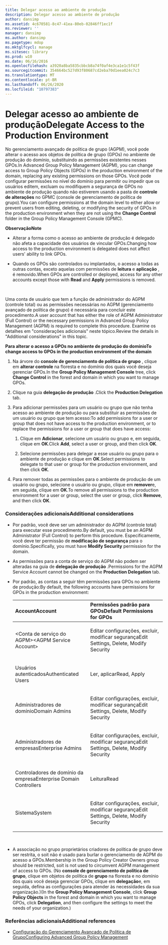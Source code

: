 ```yaml
---
title: Delegar acesso ao ambiente de produção
description: Delegar acesso ao ambiente de produção
author: dansimp
ms.assetid: 4c670581-8c47-41ea-80eb-02846ff1ec1f
ms.reviewer: ''
manager: dansimp
ms.author: dansimp
ms.pagetype: mdop
ms.mktglfcycl: manage
ms.sitesec: library
ms.prod: w10
ms.date: 06/16/2016
ms.openlocfilehash: a3920a8ba5835cbbcb8a74f0af4e3ca1e1c5f43f
ms.sourcegitcommit: 354664bc527d93f80687cd2eba70d1eea024c7c3
ms.translationtype: MT
ms.contentlocale: pt-BR
ms.lasthandoff: 06/26/2020
ms.locfileid: "10797383"
---
```

# <span data-ttu-id="fe686-103">Delegar acesso ao ambiente de produção</span><span class="sxs-lookup"><span data-stu-id="fe686-103">Delegate Access to the Production Environment</span></span>


<span data-ttu-id="fe686-104">No gerenciamento avançado de política de grupo (AGPM), você pode alterar o acesso aos objetos de política de grupo (GPOs) no ambiente de produção do domínio, substituindo as permissões existentes nesses GPOs.</span><span class="sxs-lookup"><span data-stu-id="fe686-104">In Advanced Group Policy Management (AGPM), you can change access to Group Policy Objects (GPOs) in the production environment of the domain, replacing any existing permissions on those GPOs.</span></span> <span data-ttu-id="fe686-105">Você pode configurar permissões no nível do domínio para permitir ou impedir que os usuários editem, excluam ou modifiquem a segurança de GPOs no ambiente de produção quando não estiverem usando a pasta de **controle de alterações** no GPMC (console de gerenciamento de política de grupo).</span><span class="sxs-lookup"><span data-stu-id="fe686-105">You can configure permissions at the domain level to either allow or prevent users from editing, deleting, or modifying the security of GPOs in the production environment when they are not using the **Change Control** folder in the Group Policy Management Console (GPMC).</span></span>

**<span data-ttu-id="fe686-106">Observação</span><span class="sxs-lookup"><span data-stu-id="fe686-106">Note</span></span>**  
-   <span data-ttu-id="fe686-107">Alterar a forma como o acesso ao ambiente de produção é delegado não afeta a capacidade dos usuários de vincular GPOs.</span><span class="sxs-lookup"><span data-stu-id="fe686-107">Changing how access to the production environment is delegated does not affect users' ability to link GPOs.</span></span>

-   <span data-ttu-id="fe686-108">Quando os GPOs são controlados ou implantados, o acesso a todas as outras contas, exceto aquelas com permissões de **leitura** e **aplicação** , é removido.</span><span class="sxs-lookup"><span data-stu-id="fe686-108">When GPOs are controlled or deployed, access for any other accounts except those with **Read** and **Apply** permissions is removed.</span></span>

 

<span data-ttu-id="fe686-109">Uma conta de usuário que tem a função de administrador do AGPM (controle total) ou as permissões necessárias no AGPM (gerenciamento avançado de política de grupo) é necessária para concluir este procedimento.</span><span class="sxs-lookup"><span data-stu-id="fe686-109">A user account that has either the role of AGPM Administrator (Full Control) or the necessary permissions in Advanced Group Policy Management (AGPM) is required to complete this procedure.</span></span> <span data-ttu-id="fe686-110">Examine os detalhes em "considerações adicionais" neste tópico.</span><span class="sxs-lookup"><span data-stu-id="fe686-110">Review the details in "Additional considerations" in this topic.</span></span>

**<span data-ttu-id="fe686-111">Para alterar o acesso a GPOs no ambiente de produção do domínio</span><span class="sxs-lookup"><span data-stu-id="fe686-111">To change access to GPOs in the production environment of the domain</span></span>**

1.  <span data-ttu-id="fe686-112">Na árvore do **console de gerenciamento de política de grupo** , clique em **alterar controle** na floresta e no domínio dos quais você deseja gerenciar GPOs.</span><span class="sxs-lookup"><span data-stu-id="fe686-112">In the **Group Policy Management Console** tree, click **Change Control** in the forest and domain in which you want to manage GPOs.</span></span>

2.  <span data-ttu-id="fe686-113">Clique na guia **delegação de produção** .</span><span class="sxs-lookup"><span data-stu-id="fe686-113">Click the **Production Delegation** tab.</span></span>

3.  <span data-ttu-id="fe686-114">Para adicionar permissões para um usuário ou grupo que não tenha acesso ao ambiente de produção ou para substituir as permissões de um usuário ou grupo que tem acesso:</span><span class="sxs-lookup"><span data-stu-id="fe686-114">To add permissions for a user or group that does not have access to the production environment, or to replace the permissions for a user or group that does have access:</span></span>

    1.  <span data-ttu-id="fe686-115">Clique em **Adicionar**, selecione um usuário ou grupo e, em seguida, clique em **OK**.</span><span class="sxs-lookup"><span data-stu-id="fe686-115">Click **Add**, select a user or group, and then click **OK**.</span></span>

    2.  <span data-ttu-id="fe686-116">Selecione permissões para delegar a esse usuário ou grupo para o ambiente de produção e clique em **OK**.</span><span class="sxs-lookup"><span data-stu-id="fe686-116">Select permissions to delegate to that user or group for the production environment, and then click **OK**.</span></span>

4.  <span data-ttu-id="fe686-117">Para remover todas as permissões para o ambiente de produção de um usuário ou grupo, selecione o usuário ou grupo, clique em **remover**e, em seguida, clique em **OK**.</span><span class="sxs-lookup"><span data-stu-id="fe686-117">To remove all permissions to the production environment for a user or group, select the user or group, click **Remove**, and then click **OK**.</span></span>

### <span data-ttu-id="fe686-118">Considerações adicionais</span><span class="sxs-lookup"><span data-stu-id="fe686-118">Additional considerations</span></span>

-   <span data-ttu-id="fe686-119">Por padrão, você deve ser um administrador do AGPM (controle total) para executar esse procedimento.</span><span class="sxs-lookup"><span data-stu-id="fe686-119">By default, you must be an AGPM Administrator (Full Control) to perform this procedure.</span></span> <span data-ttu-id="fe686-120">Especificamente, você deve ter permissão de **modificação de segurança** para o domínio.</span><span class="sxs-lookup"><span data-stu-id="fe686-120">Specifically, you must have **Modify Security** permission for the domain.</span></span>

-   <span data-ttu-id="fe686-121">As permissões para a conta de serviço do AGPM não podem ser alteradas na guia de **delegação de produção** .</span><span class="sxs-lookup"><span data-stu-id="fe686-121">Permissions for the AGPM Service Account cannot be changed on the **Production Delegation** tab.</span></span>

-   <span data-ttu-id="fe686-122">Por padrão, as contas a seguir têm permissões para GPOs no ambiente de produção:</span><span class="sxs-lookup"><span data-stu-id="fe686-122">By default, the following accounts have permissions for GPOs in the production environment:</span></span>

    <table>
    <colgroup>
    <col width="50%" />
    <col width="50%" />
    </colgroup>
    <thead>
    <tr class="header">
    <th align="left"><span data-ttu-id="fe686-123">Account</span><span class="sxs-lookup"><span data-stu-id="fe686-123">Account</span></span></th>
    <th align="left"><span data-ttu-id="fe686-124">Permissões padrão para GPOs</span><span class="sxs-lookup"><span data-stu-id="fe686-124">Default Permissions for GPOs</span></span></th>
    </tr>
    </thead>
    <tbody>
    <tr class="odd">
    <td align="left"><p><span data-ttu-id="fe686-125">&lt;Conta de serviço do AGPM&gt;</span><span class="sxs-lookup"><span data-stu-id="fe686-125">&lt;AGPM Service Account&gt;</span></span></p></td>
    <td align="left"><p><span data-ttu-id="fe686-126">Editar configurações, excluir, modificar segurança</span><span class="sxs-lookup"><span data-stu-id="fe686-126">Edit Settings, Delete, Modify Security</span></span></p></td>
    </tr>
    <tr class="even">
    <td align="left"><p><span data-ttu-id="fe686-127">Usuários autenticados</span><span class="sxs-lookup"><span data-stu-id="fe686-127">Authenticated Users</span></span></p></td>
    <td align="left"><p><span data-ttu-id="fe686-128">Ler, aplicar</span><span class="sxs-lookup"><span data-stu-id="fe686-128">Read, Apply</span></span></p></td>
    </tr>
    <tr class="odd">
    <td align="left"><p><span data-ttu-id="fe686-129">Administradores de domínio</span><span class="sxs-lookup"><span data-stu-id="fe686-129">Domain Admins</span></span></p></td>
    <td align="left"><p><span data-ttu-id="fe686-130">Editar configurações, excluir, modificar segurança</span><span class="sxs-lookup"><span data-stu-id="fe686-130">Edit Settings, Delete, Modify Security</span></span></p></td>
    </tr>
    <tr class="even">
    <td align="left"><p><span data-ttu-id="fe686-131">Administradores de empresas</span><span class="sxs-lookup"><span data-stu-id="fe686-131">Enterprise Admins</span></span></p></td>
    <td align="left"><p><span data-ttu-id="fe686-132">Editar configurações, excluir, modificar segurança</span><span class="sxs-lookup"><span data-stu-id="fe686-132">Edit Settings, Delete, Modify Security</span></span></p></td>
    </tr>
    <tr class="odd">
    <td align="left"><p><span data-ttu-id="fe686-133">Controladores de domínio da empresa</span><span class="sxs-lookup"><span data-stu-id="fe686-133">Enterprise Domain Controllers</span></span></p></td>
    <td align="left"><p><span data-ttu-id="fe686-134">Leitura</span><span class="sxs-lookup"><span data-stu-id="fe686-134">Read</span></span></p></td>
    </tr>
    <tr class="even">
    <td align="left"><p><span data-ttu-id="fe686-135">Sistema</span><span class="sxs-lookup"><span data-stu-id="fe686-135">System</span></span></p></td>
    <td align="left"><p><span data-ttu-id="fe686-136">Editar configurações, excluir, modificar segurança</span><span class="sxs-lookup"><span data-stu-id="fe686-136">Edit Settings, Delete, Modify Security</span></span></p></td>
    </tr>
    </tbody>
    </table>

     

-   <span data-ttu-id="fe686-137">A associação no grupo proprietários criadores de política de grupo deve ser restrita, o soit não é usado para burlar o gerenciamento de AGPM do acesso a GPOs.</span><span class="sxs-lookup"><span data-stu-id="fe686-137">Membership in the Group Policy Creator Owners group should be restricted, soit is not used to circumvent AGPM management of access to GPOs.</span></span> <span data-ttu-id="fe686-138">(No **console de gerenciamento de política de grupo**, clique em objetos de política de **grupo** na floresta e no domínio dos quais você deseja gerenciar GPOs, clique em **delegação**e, em seguida, defina as configurações para atender às necessidades da sua organização.)</span><span class="sxs-lookup"><span data-stu-id="fe686-138">(In the **Group Policy Management Console**, click **Group Policy Objects** in the forest and domain in which you want to manage GPOs, click **Delegation**, and then configure the settings to meet the needs of your organization.)</span></span>

### <span data-ttu-id="fe686-139">Referências adicionais</span><span class="sxs-lookup"><span data-stu-id="fe686-139">Additional references</span></span>

-   [<span data-ttu-id="fe686-140">Configuração do Gerenciamento Avançado de Política de Grupo</span><span class="sxs-lookup"><span data-stu-id="fe686-140">Configuring Advanced Group Policy Management</span></span>](configuring-advanced-group-policy-management-agpm40.md)

 

 





